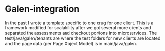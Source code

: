 # Galen-integration
In the past I wrote a template specific to one drug for one client. This is a framework modified for scalability after we got several more clients and separated the assessments and checkout portions into microservices. The test/java/galen/tenants are where the test folders for new clients are located and the page data (per Page Object Model) is in main/java/galen.
